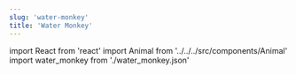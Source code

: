 ```yaml
---
slug: 'water-monkey'
title: 'Water Monkey'
---
```


import React from 'react'
import Animal from '../../../src/components/Animal'
import water_monkey from './water_monkey.json'

<Animal data={water_monkey} />

